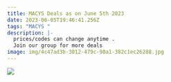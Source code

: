 ```yaml
---
title: MACYS Deals as on June 5th 2023
date: 2023-06-05T19:46:41.256Z
tags: "MACYS "
description: |-
  prices/codes can change anytime . 
  Join our group for more deals
image: img/4c47ad3b-3012-479c-90a1-382c1ec26288.jpg
---
```



![](blob:https://web.whatsapp.com/55f5e542-bcc5-439b-a0b8-958d79c48c7c)